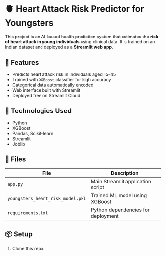 # 🫀 Heart Attack Risk Predictor for Youngsters

This project is an AI-based health prediction system that estimates the **risk of heart attack in young individuals** using clinical data. It is trained on an Indian dataset and deployed as a **Streamlit web app**.

## 🚀 Features

- Predicts heart attack risk in individuals aged 15–45
- Trained with `XGBoost` classifier for high accuracy
- Categorical data automatically encoded
- Web interface built with Streamlit
- Deployed free on Streamlit Cloud

## 🧠 Technologies Used

- Python
- XGBoost
- Pandas, Scikit-learn
- Streamlit
- Joblib

## 📁 Files

| File                      | Description                          |
|---------------------------|--------------------------------------|
| `app.py`                 | Main Streamlit application script    |
| `youngsters_heart_risk_model.pkl` | Trained ML model using XGBoost     |
| `requirements.txt`       | Python dependencies for deployment   |

## 📦 Setup

1. Clone this repo:
